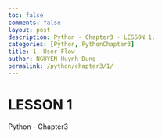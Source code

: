 ```yaml
---
toc: false
comments: false
layout: post
description: Python - Chapter3 - LESSON 1.
categories: [Python, PythonChapter3]
title: 1. User Flow
author: NGUYEN Huynh Dung
permalink: /python/chapter3/1/
---
```


# LESSON 1
Python - Chapter3 



